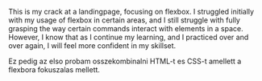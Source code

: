 This is my crack at a landingpage, focusing on flexbox. I struggled initially with my usage of flexbox in certain areas, and I still struggle with fully grasping the way certain commands interact with elements in a space. However, I know that as I continue my learning, and I practiced over and over again, I will feel more confident in my skillset.

Ez pedig az elso probam osszekombinalni HTML-t es CSS-t amellett a flexbora fokuszalas mellett.